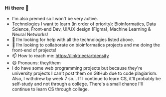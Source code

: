 ### Hi there 👋

<!--
**LunaCompSci/LunaCompSci** is a ✨ _special_ ✨ repository because its `README.md` (this file) appears on your GitHub profile.

Here are some ideas to get you started:

- 🔭 I’m currently working on Pre-Med
- 🌱 I’m currently learning ...
- 👯 I’m looking to collaborate on ...
- 🤔 I’m looking for help with ...
- 💬 Ask me about ...
- 📫 How to reach me: https://linktr.ee/artdensity
- 😄 Pronouns: ...
- ⚡ Fun fact: ...
-->

- I'm also premed so I won't be very active. 
- Technologies I want to learn (in order of priority): Bioinformatics, Data Science, Front-end Dev, UI/UX design (Figma), Machine Learning & Neural Networks!
- 🤔 I’m looking for help with all the technologies listed above. 
- 👯 I’m looking to collaborate on bioinformatics projects and me doing the front-end of projects!
- 📫 How to reach me: https://linktr.ee/artdensity
- 😄 Pronouns: they/them
- I do have some web programming projects but because they're university projects I can't post them on GitHub due to code plagiarism. Also, I withdrew by week 7 so... 
If I continue to learn CS, it'll probably be self-study and not through a college. There's a small chance I'll continue to learn CS through college. 

